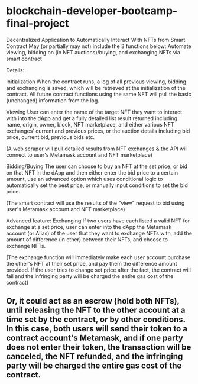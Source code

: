 # blockchain-developer-bootcamp-final-project
Decentralized Application to Automatically Interact With NFTs from Smart Contract
May (or partially may not) include the 3 functions below:
Automate viewing, bidding on (in NFT auctions)/buying, and exchanging NFTs via smart contract

Details:

Initialization
When the contract runs, a log of all previous viewing, bidding and exchanging is saved, which will be retrieved at the initialization of the contract. All future contract functions using the same NFT will pull the basic (unchanged) information from the log. 

Viewing
User can enter the name of the target NFT they want to interact with into the dApp and get a fully detailed list result returned including name, origin, owner, block, NFT marketplace, and either various NFT exchanges' current and previous prices, or the auction details including bid price, current bid, previous bids etc. 

(A web scraper will pull detailed results from NFT exchanges & the API will connect to user's Metamask account and NFT marketplace)


Bidding/Buying
The user can choose to buy an NFT at the set price, or bid on that NFT in the dApp and then either enter the bid price to a certain amount, use an advanced option which uses conditional logic to automatically set the best price, or manually input conditions to set the bid price. 

(The smart contract will use the results of the "view" request to bid using user's Metamask account and NFT marketplace)


Advanced feature: Exchanging 
If two users have each listed a valid NFT for exchange at a set price, user can enter into the dApp the Metamask account (or Alias) of the user that they want to exchange NFTs with, add the amount of difference (in ether) between their NFTs, and choose to exchange NFTs. 

(The exchange function will immediately make each user account purchase the other's NFT at their set price, and pay them the difference amount provided. If the user tries to change set price after the fact, the contract will fail and the infringing party will be charged the entire gas cost of the contract)

## Or, it could act as an escrow (hold both NFTs), until releasing the NFT to the other account at a time set by the contract, or by other conditions. In this case, both users will send their token to a contract account's Metamask, and if one party does not enter their token, the transaction will be canceled, the NFT refunded, and the infringing party will be charged the entire gas cost of the contract.

